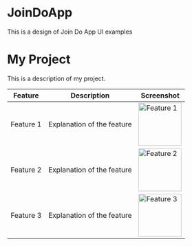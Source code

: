 # JoinDoApp


This is a design of Join Do App UI examples



# My Project

This is a description of my project.

| Feature        | Description        | Screenshot          |
| -------------- | ------------------ | ------------------- |
| Feature 1      | Explanation of the feature | <img src="![photo1](https://github.com/user-attachments/assets/c36de4e7-49b0-4472-870c-2be492527b4b)" alt="Feature 1" width="100"/> |
| Feature 2      | Explanation of the feature | <img src="![photo2](https://github.com/user-attachments/assets/01a495de-bc4f-4784-8276-6a5d4baa53ff)" alt="Feature 2" width="100"/> |
| Feature 3      | Explanation of the feature | <img src="![photo3](https://github.com/user-attachments/assets/c6e44bb4-b4c8-42c3-b5c5-c9c15cda4125)" alt="Feature 3" width="100"/> |
